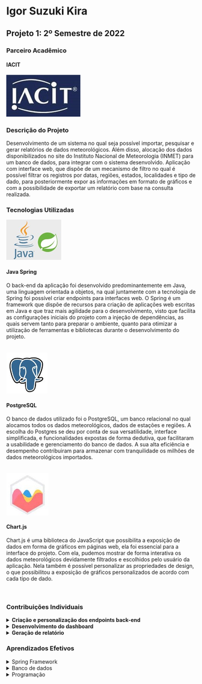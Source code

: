 # Igor Suzuki Kira
## Projeto 1: 2º Semestre de 2022
### Parceiro Acadêmico
#### IACIT
![](https://github.com/igorsuzuki99/bertoti/blob/e476dee40e6b64e6f22ca2866eb7b950dc834383/Metodologia/download.png)
### Descrição do Projeto
Desenvolvimento de um sistema no qual seja possível importar, pesquisar e gerar relatórios de dados meteorológicos. Além disso, alocação dos dados disponibilizados no site do Instituto Nacional de Meteorologia (INMET) para um banco de dados, para integrar com o sistema desenvolvido. Aplicação com interface web, que dispõe de um mecanismo de filtro no qual é possível filtrar os registros por datas, regiões, estados, localidades e tipo de dado, para posteriormente expor as informações em formato de gráficos e com a possibilidade de exportar um relatório com base na consulta realizada.

### Tecnologias Utilizadas
![java_spring](https://github.com/igorsuzuki99/bertoti/blob/3bdf06bd363c4a90096a16e0491ab4f8ca127638/Metodologia/javaspring.jpg)
#### Java Spring 
O back-end da aplicação foi desenvolvido predominantemente em Java, uma linguagem orientada a objetos, na qual juntamente com a tecnologia de Spring foi possível criar endpoints para interfaces web.
O Spring é um framework que dispõe de recursos para criação de aplicações web escritas em Java e que traz mais agilidade para o desenvolvimento, visto que facilita as configurações iniciais do projeto com a injeção de dependências, as quais servem tanto para preparar o ambiente, quanto para otimizar a utilização de ferramentas e bibliotecas durante o desenvolvimento do projeto.
<br><br><br>
![potgres_logo](https://github.com/igorsuzuki99/bertoti/blob/15e9c5d7351a579e2e31344f6e97498082a493ca/Metodologia/postgre.jpg)
#### PostgreSQL
O banco de dados utilizado foi o PostgreSQL, um banco relacional no qual alocamos todos os dados meteorológicos, dados de estações e regiões. A escolha do Postgres se deu por conta de sua versatilidade, interface simplificada, e funcionalidades expostas de forma dedutiva, que facilitaram a usabilidade e gerenciamento do banco de dados. A sua alta eficiência e desempenho contribuiram para armazenar com tranquilidade os milhões de dados meteorológicos importados.
<br><br><br>
![chart_logo](https://github.com/igorsuzuki99/bertoti/blob/f15061508c05dbba8a39773679a2937d07c6a00c/Metodologia/chart%20(3).jfif)
#### Chart.js
Chart.js é uma biblioteca do JavaScript que possibilita a exposição de dados em forma de gráficos em páginas web, ela foi essencial para a interface do projeto. Com ela, pudemos mostrar de forma interativa os dados meteorológicos devidamente filtrados e escolhidos pelo usuário da aplicação. Nela também é possível personalizar as propriedades de design, o que possibilitou a exposição de gráficos personalizados de acordo com cada tipo de dado.
<br><br><br>
### Contribuições Individuais
<details>
  <summary><b>Criação e personalização dos endpoints back-end</b></summary>
  <br>
  <p>Nesse projeto realizei o desenvolvimento dos métodos em back-end que realizavam as consultas dos dados meteorológicos no banco de dados. Criei os endpoints principais de consultas gerais, e também os endpoints personalizados baseados nos filtros. De acordo com os filtros selecionados, eu validava os parâmetros recebidos e adaptava os endpoints com consultas personalizadas no banco de dados para retornar os resultados pretendidos.</p>
  
  ```java
  
  @GetMapping(value = "/precipitacao/range/{estacao}/{data1}/{data2}")
    public List<Precipitacao> listarRangePrecipitacao(@PathVariable("estacao") String codigo, @PathVariable("data1") String precData, @PathVariable("data2") String precData1){
        Query query = entityManager.createNativeQuery("select * from precipitacao where prec_data between '"+precData+"' and '"+precData1+"' and fk_estacao_cod_wmo = '"+codigo+"'");
        List<Object[]> rows = query.getResultList();
        List<Precipitacao> list = new ArrayList<>();
        for (Object[] obj : rows) {
            list.add(new Precipitacao(
                    (Integer) obj[0],
                    (Date) obj[1],
                    (Date)obj[2],
                    (BigDecimal) obj[3],
                    (String) obj[4])
            );
        }
        return list;
    }
  
  ```
  
  <p><i>No exemplo de código acima, o endpoint de precipitação recebe os parâmetros personalizados de acordo com a estação e datas escolhidas pelo usuário, realiza a pesquisa no banco de dados com as variáveis e coloca o resultado dentro de uma lista de arrays de objetos. Através de um laço, cada objeto do tipo precipitação retornado pela consulta na query é adicionado na lista.</i></p>
  <br>
</details>
<details>
  <summary><b>Desenvolvimento do dashboard</b></summary>
  <br>
  <p>Contribuí no desenvolvimento da interface do front-end, onde implementei a utilização da biblioteca chart.js para construir os gráficos baseados nos dados meteorológicos requisitados. Realizei métodos em JavaScript, que consultavam os JSON's dos endpoints do back-end, e gerava os gráficos a partir dos dados captados. Também implementei inputs na página web para receber os critérios de filtragem e passar os parâmetros para o back-end realizar as consultas.</p>
  
  ```javascript
  
  if(dado[0]=="temperatura"){
    $(document).ready(function(){
        $.getJSON("/temperatura/range/"+dado[1]+"/"+dado[2]+"/"+dado[3],function(data){
          if(dado[1]!=null){
              document.getElementById("selectRegiao").innerHTML = "";
              $("#selectRegiao").append(inventory.find(procurarEstacao).nome_estacao+" - |"+dado[1]+"|");
              document.getElementById("selectEstado").innerHTML = "";
              $("#selectEstado").append(inventory.find(procurarEstacao).estado);
              $(document).ready(function(){
                  $.getJSON("/estados",function(regiao){
                     function procurarEstado(estado) {
                       return estado.nome_estado === inventory.find(procurarEstacao).estado;
                     }
                     document.getElementById("selectRegiao").innerHTML = "";
                     $("#selectRegiao").append(regiao.find(procurarEstado).regiao);
                  });
              });
          }
  ...
  ```
  
  <p><i>No trecho de código acima se o usuário busca pelo dado de temperatura, é realizado uma busca do JSON do endpoint formado pela URL personalizada de acordo com os parâmetros passados de região, estado e estação.</i></p>
  <br>
</details>
<details>
  <summary><b>Geração de relatório</b></summary>
  <br>
  <p>Implementei a função de gerar um PDF do gráfico gerado, contendo as informações meteorológicas filtradas de acordo com a pesquisa do usuário. O pdf gerado contém os dados pesquisados e o gráfico equivalente</p>
</details>


### Aprendizados Efetivos
<details>
  <summary>Spring Framework</summary>
  <br>
    <ul>
      <li>Desenvolvimento de aplicações web</li>
      <li>Arquitetura REST</li>
      <li>Integração com banco de dados</li>
      <li>Injeção de dependências</li>
      <li>Desenvolvimento de código através de interfaces</li>
    </ul>
  <br>
</details>
<details>
  <summary>Banco de dados</summary>
  <br>
    <ul>
      <li>Consultas personalizadas com SQL</li>
      <li>Geração de scripts</li>
      <li>Export e import de backup</li>
    </ul>
  <br>
</details>
<details>
  <summary>Programação</summary>
  <br>
    <ul>
      <li>Funções em JavaScript</li>
      <li>Manipulação de variáveis com JavaScript</li>
      <li>Programação orientada a objetos</li>
      <li>Consumo de API Rest</li>
      <li>Gerenciamento de usuários</li>
      <li>Consumo de recursos de bootstrap</li>
    </ul>
  <br>
</details>
